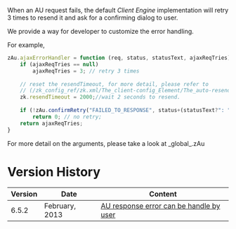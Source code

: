 When an AU request fails, the default *Client Engine* implementation
will retry 3 times to resend it and ask for a confirming dialog to user.

We provide a way for developer to customize the error handling.

For example,

``` javascript
zAu.ajaxErrorHandler = function (req, status, statusText, ajaxReqTries) {
    if (ajaxReqTries == null)
        ajaxReqTries = 3; // retry 3 times
        
    // reset the resendTimeout, for more detail, please refer to 
    // (/zk_config_ref/zk.xml/The_client-config_Element/The_auto-resend-timeout_Element 
    zk.resendTimeout = 2000;//wait 2 seconds to resend.
    
    if (!zAu.confirmRetry("FAILED_TO_RESPONSE", status+(statusText?": "+statusText:"")))
        return 0; // no retry;
    return ajaxReqTries;
}
```

For more detail on the arguments, please take a look at
<javadoc directory="jsdoc" method="ajaxErrorHandler(java.lang.Object, int, _global_.String, int)">\_global\_.zAu</javadoc>

# Version History

| Version | Date           | Content                                                                            |
|---------|----------------|------------------------------------------------------------------------------------|
| 6.5.2   | February, 2013 | [AU response error can be handle by user](http://tracker.zkoss.org/browse/ZK-1616) |
